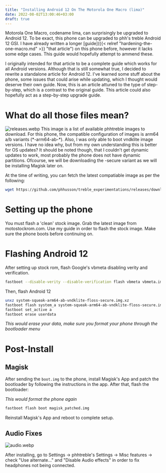 ```yaml
---
title: "Installing Android 12 On The Motorola One Macro (lima)"
date: 2022-08-02T13:00:46+03:00
draft: true
---
```


Motorola One Macro, codename lima, can surprisingly be upgraded to Android 12.
To be exact, this phone can be upgraded to phh's treble Android 12 GSI. I have 
already written a longer [guide]({{< relref "hardening-the-one-macro.md" >}}
"that article") on this phone before, however it lacks some
edge cases. This guide would hopefully attempt to ammend these.

I originally intended for that article to be a complete guide which works for
all Android versions. Although that is still somewhat true, I decided to rewrite
a standalone article for Android 12. I've learned some stuff about the phone,
some issues that could arise while updating, which I thought would deserve their
own guide. Now, this is an article attuned to the type of step-by-step, which
is a contrast to the original guide. This article could also hopefully act as a
step-by-step upgrade guide.

# What do all those files mean?
![releases.webp](pix/posts/android12-lima/releases.webp)
This image is a list of available phhtreble images to download. For this phone,
the compatible configuration of images is arm64 a/b variants (\*-arm64-ab-*\).
Also, I was only able to boot vndklite image versions. I have no idea why, but
from my own understanding this is better for OS updates? It should be noted
though, that I couldn't get dynamic updates to work, most probably the phone
does not have dynamic partitions. Ofcourse, we will be downloading the -secure
variant as we will be installing Magisk later on.

At the time of writing, you can fetch the latest compatiable image as per the
following:

```bash
wget https://github.com/phhusson/treble_experimentations/releases/download/v414/system-squeak-arm64-ab-vndklite-floss-secure.img.xz
```

# Setting up the phone
You must flash a 'clean' stock image. Grab the latest image from
motostockrom.com. Use my guide in order to flash the stock image. Make sure the
phone boots before continuing on.

# Flashing Android 12
After setting up stock rom, flash Google's vbmeta disabling verity and
verification.

```bash
fastboot --disable-verity --disable-verification flash vbmeta vbmeta.img
```

Then, flash Android 12
```bash
unxz system-squeak-arm64-ab-vndklite-floss-secure.img.xz
fastboot flash system_a system-squeak-arm64-ab-vndklite-floss-secure.img
fastboot set_active a
fastboot erase userdata
```
*This would erase your data, make sure you format your phone through the
bootloader menu*

# Post-Install 
## Magisk
After sending the `boot.img` to the phone, install Magisk's App and patch the
bootloader by following the instructions in the app. After that, flash the
bootloader:

*This would format the phone again*
```bash
fastboot flash boot magisk_patched.img
```

Reinstall Magisk's App and reboot to complete setup.

## Audio Fixes
![audio.webp](pix/posts/android12-lima/audio.webp)

After installing, go to Settings -> phhtreble's Settings -> Misc features -> 
check "Use alternate..." and "Disable Audio effects" in order to fix headphones
not being connected.
